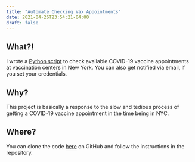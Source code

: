 ```yaml
---
title: "Automate Checking Vax Appointments"
date: 2021-04-26T23:54:21-04:00
draft: false
---
```



## What?!
I wrote a [Python script](https://github.com/SHi-ON/VaxCheckNYC) to check available COVID-19 vaccine appointments at vaccination centers in New York.
You can also get notified via email, if you set your credentials.


## Why?
This project is basically a response to the slow and tedious process of getting a COVID-19 vaccine appointment in the time being in NYC.


## Where?
You can clone the code [here](https://github.com/SHi-ON/VaxCheckNYC) on GitHub and follow the instructions in the repository.
